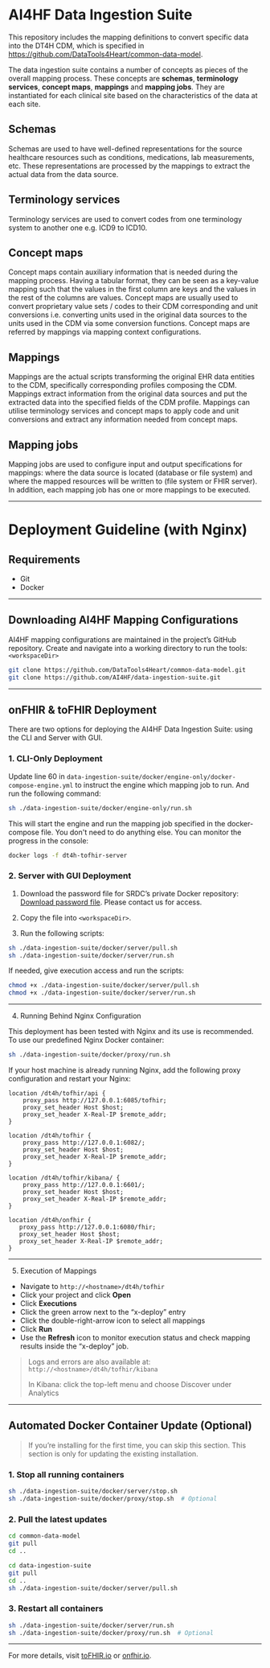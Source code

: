 # AI4HF Data Ingestion Suite
This repository includes the mapping definitions to convert specific data into the DT4H CDM, which is specified in https://github.com/DataTools4Heart/common-data-model.

The data ingestion suite contains a number of concepts as pieces of the overall mapping process. These concepts are **schemas**, **terminology services**, **concept maps**, **mappings** and **mapping jobs**. They are instantiated for each clinical site based on the characteristics of the data at each site.

## Schemas
Schemas are used to have well-defined representations for the source healthcare resources such as conditions, medications, lab measurements, etc. These representations are processed by the mappings to extract the actual data from the data source.

## Terminology services
Terminology services are used to convert codes from one terminology system to another one e.g. ICD9 to ICD10.

## Concept maps
Concept maps contain auxiliary information that is needed during the mapping process. Having a tabular format, they can be seen as a key-value mapping such that the values in the first column are keys and the values in the rest of the columns are values. Concept maps are usually used to convert proprietary value sets / codes to their CDM corresponding and unit conversions i.e. converting units used in the original data sources to the units used in the CDM via some conversion functions. Concept maps are referred by mappings via mapping context configurations.

## Mappings
Mappings are the actual scripts transforming the original EHR data entities to the CDM, specifically corresponding profiles composing the CDM. Mappings extract information from the original data sources and put the extracted data into the specified fields of the CDM profile. Mappings can utilise terminology services and concept maps to apply code and unit conversions and extract any information needed from concept maps.

## Mapping jobs
Mapping jobs are used to configure input and output specifications for mappings: where the data source is located (database or file system) and where the mapped resources will be written to (file system or FHIR server). In addition, each mapping job has one or more mappings to be executed.

---

# Deployment Guideline (with Nginx)

## Requirements

- Git
- Docker

---

## Downloading AI4HF Mapping Configurations

AI4HF mapping configurations are maintained in the project’s GitHub repository.
Create and navigate into a working directory to run the tools: `<workspaceDir>`

```bash
git clone https://github.com/DataTools4Heart/common-data-model.git
git clone https://github.com/AI4HF/data-ingestion-suite.git

```

---

## onFHIR & toFHIR Deployment

There are two options for deploying the AI4HF Data Ingestion Suite: using the CLI and Server with GUI.

### 1. CLI-Only Deployment

Update line 60 in `data-ingestion-suite/docker/engine-only/docker-compose-engine.yml` 
to instruct the engine which mapping job to run. And run the following command:

```bash
sh ./data-ingestion-suite/docker/engine-only/run.sh
```

This will start the engine and run the mapping job specified in the docker-compose file.
You don't need to do anything else. You can monitor the progress in the console:

```bash
docker logs -f dt4h-tofhir-server
```

### 2. Server with GUI Deployment

1. Download the password file for SRDC’s private Docker repository:
   [Download password file](https://srdcltd.sharepoint.com/:t:/s/DataTools4Heart/ERRInhWGLy5Cvfwn9JFaNOEBUmc1jjjP-bjCz3lAvYu9DQ?e=AsvrVi). Please contact us for access.

2. Copy the file into `<workspaceDir>`.

3. Run the following scripts:

```bash
sh ./data-ingestion-suite/docker/server/pull.sh
sh ./data-ingestion-suite/docker/server/run.sh
```

If needed, give execution access and run the scripts:

```bash
chmod +x ./data-ingestion-suite/docker/server/pull.sh
chmod +x ./data-ingestion-suite/docker/server/run.sh
```

---

4. Running Behind Nginx Configuration

This deployment has been tested with Nginx and its use is recommended.
To use our predefined Nginx Docker container:

```bash
sh ./data-ingestion-suite/docker/proxy/run.sh
```

If your host machine is already running Nginx, add the following proxy configuration and restart your Nginx:

```nginx
location /dt4h/tofhir/api {
    proxy_pass http://127.0.0.1:6085/tofhir;
    proxy_set_header Host $host;
    proxy_set_header X-Real-IP $remote_addr;
}

location /dt4h/tofhir {
    proxy_pass http://127.0.0.1:6082/;
    proxy_set_header Host $host;
    proxy_set_header X-Real-IP $remote_addr;
}

location /dt4h/tofhir/kibana/ {
    proxy_pass http://127.0.0.1:6601/;
    proxy_set_header Host $host;
    proxy_set_header X-Real-IP $remote_addr;
}

location /dt4h/onfhir {
   proxy_pass http://127.0.0.1:6080/fhir;
   proxy_set_header Host $host;
   proxy_set_header X-Real-IP $remote_addr;
}
```

---

5. Execution of Mappings

* Navigate to `http://<hostname>/dt4h/tofhir`
* Click your project and click **Open**
* Click **Executions**
* Click the green arrow next to the “x-deploy” entry
* Click the double-right-arrow icon to select all mappings
* Click **Run**
* Use the **Refresh** icon to monitor execution status and check mapping results inside the “x-deploy” job.

>Logs and errors are also available at: `http://<hostname>/dt4h/tofhir/kibana`
>
>In Kibana: click the top-left menu and choose Discover under Analytics

---

## Automated Docker Container Update (Optional)

> If you’re installing for the first time, you can skip this section.
> This section is only for updating the existing installation.

### 1. Stop all running containers

```bash
sh ./data-ingestion-suite/docker/server/stop.sh
sh ./data-ingestion-suite/docker/proxy/stop.sh  # Optional
```

### 2. Pull the latest updates

```bash
cd common-data-model
git pull
cd ..

cd data-ingestion-suite
git pull
cd ..
sh ./data-ingestion-suite/docker/server/pull.sh
```

### 3. Restart all containers

```bash
sh ./data-ingestion-suite/docker/server/run.sh
sh ./data-ingestion-suite/docker/proxy/run.sh  # Optional
```

---

For more details, visit [toFHIR.io](https://toFHIR.io) or [onfhir.io](https://onfhir.io).
